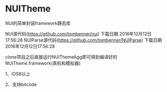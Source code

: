 # NUITheme
NUI的简单封装framework静态库

NUI源代码(https://github.com/tombenner/nui) 下载日期 2016年12月12日17:56:28
NUIParse源代码(https://github.com/tombenner/NUIParse) 下载日期 2016年12月12日17:56:28

clone项目之后直接运行NUIThemeAgg即可得到编译好的NUITheme.framework(真机和模拟器)

1、iOS8以上

2、支持bitcode
